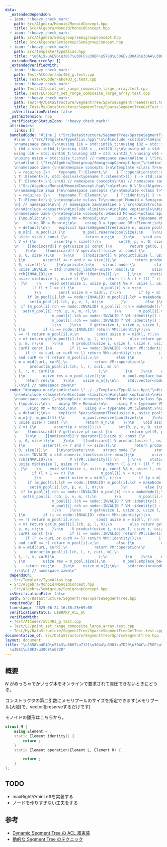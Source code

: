 ```yaml
---
data:
  _extendedDependsOn:
  - icon: ':heavy_check_mark:'
    path: Src/Algebra/Monoid/MonoidConcept.hpp
    title: Src/Algebra/Monoid/MonoidConcept.hpp
  - icon: ':heavy_check_mark:'
    path: Src/Algebra/Semigroup/SemigroupConcept.hpp
    title: Src/Algebra/Semigroup/SemigroupConcept.hpp
  - icon: ':heavy_check_mark:'
    path: Src/Template/TypeAlias.hpp
    title: "\u6A19\u6E96\u30C7\u30FC\u30BF\u578B\u306E\u30A8\u30A4\u30EA\u30A2\u30B9"
  _extendedRequiredBy: []
  _extendedVerifiedWith:
  - icon: ':heavy_check_mark:'
    path: Test/AtCoder/abc403_g.test.cpp
    title: Test/AtCoder/abc403_g.test.cpp
  - icon: ':heavy_check_mark:'
    path: Test/LC/point_set_range_composite_large_array.test.cpp
    title: Test/LC/point_set_range_composite_large_array.test.cpp
  - icon: ':heavy_check_mark:'
    path: Test/My/DataStructure/SegmentTree/SparseSegmentTreeGetTest.test.cpp
    title: Test/My/DataStructure/SegmentTree/SparseSegmentTreeGetTest.test.cpp
  _isVerificationFailed: false
  _pathExtension: hpp
  _verificationStatusIcon: ':heavy_check_mark:'
  attributes:
    links: []
  bundledCode: "#line 2 \"Src/DataStructure/SegmentTree/SparseSegmentTree.hpp\"\n\n\
    #line 2 \"Src/Template/TypeAlias.hpp\"\n\n#include <cstdint>\n#include <cstddef>\n\
    \nnamespace zawa {\n\nusing i16 = std::int16_t;\nusing i32 = std::int32_t;\nusing\
    \ i64 = std::int64_t;\nusing i128 = __int128_t;\n\nusing u8 = std::uint8_t;\n\
    using u16 = std::uint16_t;\nusing u32 = std::uint32_t;\nusing u64 = std::uint64_t;\n\
    \nusing usize = std::size_t;\n\n} // namespace zawa\n#line 2 \"Src/Algebra/Monoid/MonoidConcept.hpp\"\
    \n\n#line 2 \"Src/Algebra/Semigroup/SemigroupConcept.hpp\"\n\n#include <concepts>\n\
    \nnamespace zawa {\n\nnamespace concepts {\n\ntemplate <class T>\nconcept Semigroup\
    \ = requires {\n    typename T::Element;\n    { T::operation(std::declval<typename\
    \ T::Element>(), std::declval<typename T::Element>()) } -> std::same_as<typename\
    \ T::Element>;\n};\n\n} // namespace concepts\n\n} // namespace zawa\n#line 4\
    \ \"Src/Algebra/Monoid/MonoidConcept.hpp\"\n\n#line 6 \"Src/Algebra/Monoid/MonoidConcept.hpp\"\
    \n\nnamespace zawa {\n\nnamespace concepts {\n\ntemplate <class T>\nconcept Identitiable\
    \ = requires {\n    typename T::Element;\n    { T::identity() } -> std::same_as<typename\
    \ T::Element>;\n};\n\ntemplate <class T>\nconcept Monoid = Semigroup<T> and Identitiable<T>;\n\
    \n} // namespace\n\n} // namespace zawa\n#line 5 \"Src/DataStructure/SegmentTree/SparseSegmentTree.hpp\"\
    \n\n#include <cassert>\n#include <limits>\n#include <optional>\n#include <vector>\n\
    \nnamespace zawa {\n\ntemplate <concepts::Monoid Monoid>\nclass SparseSegmentTree\
    \ {\npublic:\n\n    using VM = Monoid;\n\n    using V = typename VM::Element;\n\
    \n    using OM = Monoid;\n\n    using O = typename OM::Element;\n\n    SparseSegmentTree()\
    \ = default;\n\n    explicit SparseSegmentTree(usize n, usize poolSize = 0u) :\
    \ m_n{n}, m_pool(1) {\n        m_pool.reserve(poolSize);\n    }\n\n    inline\
    \ usize size() const {\n        return m_n;\n    }\n\n    void assign(usize p,\
    \ V v) {\n        assert(p < size());\n        set(0, p, v, 0, size());\n    }\n\
    \n    [[nodiscard]] V get(usize p) const {\n        return get(0, p, 0, size());\n\
    \    }\n\n    [[nodiscard]] V operator[](usize p) const {\n        return get(0,\
    \ p, 0, size());\n    }\n\n    [[nodiscard]] V product(usize l, usize r) const\
    \ {\n        assert(l <= r and r <= size());\n        return product(0, l, r,\
    \ 0, size());\n    }\n\nprivate:\n\n    struct node {\n        static constexpr\
    \ usize INVALID = std::numeric_limits<usize>::max();\n        usize lch{INVALID},\
    \ rch{INVALID};\n        V v{VM::identity()};\n    };\n\n    static constexpr\
    \ usize mid(usize l, usize r) {\n        return (l & r) + ((l ^ r) >> 1);\n  \
    \  }\n    \n    void set(usize i, usize p, const V& v, usize l, usize r) {\n \
    \       if (l + 1 == r) {\n            m_pool[i].v = v;\n            return;\n\
    \        }\n        const usize m = mid(l, r);\n        if (p < m) {\n       \
    \     if (m_pool[i].lch == node::INVALID) m_pool[i].lch = makeNode();\n      \
    \      set(m_pool[i].lch, p, v, l, m);\n        }\n        else {\n          \
    \  if (m_pool[i].rch == node::INVALID) m_pool[i].rch = makeNode();\n         \
    \   set(m_pool[i].rch, p, v, m, r);\n        }\n        m_pool[i].v = VM::operation(\n\
    \                m_pool[i].lch == node::INVALID ? VM::identity() : m_pool[m_pool[i].lch].v,\n\
    \                m_pool[i].rch == node::INVALID ? VM::identity() : m_pool[m_pool[i].rch].v\n\
    \                );\n    }\n\n    V get(usize i, usize p, usize l, usize r) const\
    \ {\n        if (i == node::INVALID) return VM::identity();\n        if (l + 1\
    \ == r) return m_pool[i].v;\n        const usize m = mid(l, r);\n        if (p\
    \ < m) return get(m_pool[i].lch, p, l, m);\n        else return get(m_pool[i].rch,\
    \ p, m, r);\n    }\n\n    V product(usize i, usize l, usize r, usize curL, usize\
    \ curR) const {\n        if (i == node::INVALID) return VM::identity();\n    \
    \    if (r <= curL or curR <= l) return VM::identity();\n        if (l <= curL\
    \ and curR <= r) return m_pool[i].v;\n        else {\n            const usize\
    \ m = mid(curL, curR);\n            return VM::operation(\n                  \
    \      product(m_pool[i].lch, l, r, curL, m),\n                        product(m_pool[i].rch,\
    \ l, r, m, curR)\n                    );\n        }\n    }\n\n    usize makeNode()\
    \ {\n        usize res = m_pool.size();\n        m_pool.emplace_back();\n    \
    \    return res;\n    }\n\n    usize m_n{};\n\n    std::vector<node> m_pool{};\n\
    };\n\n} // namespace zawa\n"
  code: "#pragma once\n\n#include \"../../Template/TypeAlias.hpp\"\n#include \"../../Algebra/Monoid/MonoidConcept.hpp\"\
    \n\n#include <cassert>\n#include <limits>\n#include <optional>\n#include <vector>\n\
    \nnamespace zawa {\n\ntemplate <concepts::Monoid Monoid>\nclass SparseSegmentTree\
    \ {\npublic:\n\n    using VM = Monoid;\n\n    using V = typename VM::Element;\n\
    \n    using OM = Monoid;\n\n    using O = typename OM::Element;\n\n    SparseSegmentTree()\
    \ = default;\n\n    explicit SparseSegmentTree(usize n, usize poolSize = 0u) :\
    \ m_n{n}, m_pool(1) {\n        m_pool.reserve(poolSize);\n    }\n\n    inline\
    \ usize size() const {\n        return m_n;\n    }\n\n    void assign(usize p,\
    \ V v) {\n        assert(p < size());\n        set(0, p, v, 0, size());\n    }\n\
    \n    [[nodiscard]] V get(usize p) const {\n        return get(0, p, 0, size());\n\
    \    }\n\n    [[nodiscard]] V operator[](usize p) const {\n        return get(0,\
    \ p, 0, size());\n    }\n\n    [[nodiscard]] V product(usize l, usize r) const\
    \ {\n        assert(l <= r and r <= size());\n        return product(0, l, r,\
    \ 0, size());\n    }\n\nprivate:\n\n    struct node {\n        static constexpr\
    \ usize INVALID = std::numeric_limits<usize>::max();\n        usize lch{INVALID},\
    \ rch{INVALID};\n        V v{VM::identity()};\n    };\n\n    static constexpr\
    \ usize mid(usize l, usize r) {\n        return (l & r) + ((l ^ r) >> 1);\n  \
    \  }\n    \n    void set(usize i, usize p, const V& v, usize l, usize r) {\n \
    \       if (l + 1 == r) {\n            m_pool[i].v = v;\n            return;\n\
    \        }\n        const usize m = mid(l, r);\n        if (p < m) {\n       \
    \     if (m_pool[i].lch == node::INVALID) m_pool[i].lch = makeNode();\n      \
    \      set(m_pool[i].lch, p, v, l, m);\n        }\n        else {\n          \
    \  if (m_pool[i].rch == node::INVALID) m_pool[i].rch = makeNode();\n         \
    \   set(m_pool[i].rch, p, v, m, r);\n        }\n        m_pool[i].v = VM::operation(\n\
    \                m_pool[i].lch == node::INVALID ? VM::identity() : m_pool[m_pool[i].lch].v,\n\
    \                m_pool[i].rch == node::INVALID ? VM::identity() : m_pool[m_pool[i].rch].v\n\
    \                );\n    }\n\n    V get(usize i, usize p, usize l, usize r) const\
    \ {\n        if (i == node::INVALID) return VM::identity();\n        if (l + 1\
    \ == r) return m_pool[i].v;\n        const usize m = mid(l, r);\n        if (p\
    \ < m) return get(m_pool[i].lch, p, l, m);\n        else return get(m_pool[i].rch,\
    \ p, m, r);\n    }\n\n    V product(usize i, usize l, usize r, usize curL, usize\
    \ curR) const {\n        if (i == node::INVALID) return VM::identity();\n    \
    \    if (r <= curL or curR <= l) return VM::identity();\n        if (l <= curL\
    \ and curR <= r) return m_pool[i].v;\n        else {\n            const usize\
    \ m = mid(curL, curR);\n            return VM::operation(\n                  \
    \      product(m_pool[i].lch, l, r, curL, m),\n                        product(m_pool[i].rch,\
    \ l, r, m, curR)\n                    );\n        }\n    }\n\n    usize makeNode()\
    \ {\n        usize res = m_pool.size();\n        m_pool.emplace_back();\n    \
    \    return res;\n    }\n\n    usize m_n{};\n\n    std::vector<node> m_pool{};\n\
    };\n\n} // namespace zawa\n"
  dependsOn:
  - Src/Template/TypeAlias.hpp
  - Src/Algebra/Monoid/MonoidConcept.hpp
  - Src/Algebra/Semigroup/SemigroupConcept.hpp
  isVerificationFile: false
  path: Src/DataStructure/SegmentTree/SparseSegmentTree.hpp
  requiredBy: []
  timestamp: '2025-06-24 16:35:25+09:00'
  verificationStatus: LIBRARY_ALL_AC
  verifiedWith:
  - Test/AtCoder/abc403_g.test.cpp
  - Test/LC/point_set_range_composite_large_array.test.cpp
  - Test/My/DataStructure/SegmentTree/SparseSegmentTreeGetTest.test.cpp
documentation_of: Src/DataStructure/SegmentTree/SparseSegmentTree.hpp
layout: document
title: "\u5358\u4F4D\u5143\u3067\u7121\u3044\u8981\u7D20\u304C\u758E\u306A\u30BB\u30B0\
  \u30E1\u30F3\u30C8\u6728"
---
```


## 概要

$N$ がめっちゃでかいセグ木をオンラインで要求されて座圧できないときにどうぞ。

コンストラクタの第二引数にメモリプールのサイズを指定できます(メモリプール(大嘘)で、vectorをreserveするだけです)

モノイドの雛形はこちらから。

```cpp
struct M {
    using Element = ;
    static Element identity() {
        return ;
    }
    static Element operation(Element L, Element R) {

        return ;
    }
};
```

## TODO

- maxRightやminLeftを実装する
- ノードを作りすぎない工夫をする

## 参考

- [Dynamic Segment Tree の ACL 風実装](https://lorent-kyopro.hatenablog.com/entry/2021/03/12/025644)
- [動的な Segment Tree のテクニック](https://kazuma8128.hatenablog.com/entry/2018/11/29/093827)
